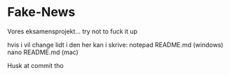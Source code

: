 # Fake-News
Vores eksamensprojekt... try not to fuck it up

hvis i vil change lidt i den her kan i skrive:
notepad README.md (windows)
nano README.md (mac)

Husk at commit tho
